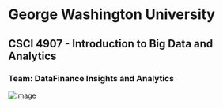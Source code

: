 # George Washington University
## CSCI 4907 - Introduction to Big Data and Analytics
### Team: DataFinance Insights and Analytics

![image](https://github.com/BigDataAnalytics2023/gwbigdataanalytics2023-final-project-datafinance-insights/assets/87030900/d8907bae-91df-4c18-aa10-cf27aeef39cc)
